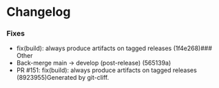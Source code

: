 # Changelog
### Fixes
- fix(build): always produce artifacts on tagged releases (1f4e268)### Other
- Back-merge main -> develop (post-release) (565139a)
- PR #151: fix(build): always produce artifacts on tagged releases (8923955)Generated by git-cliff.

